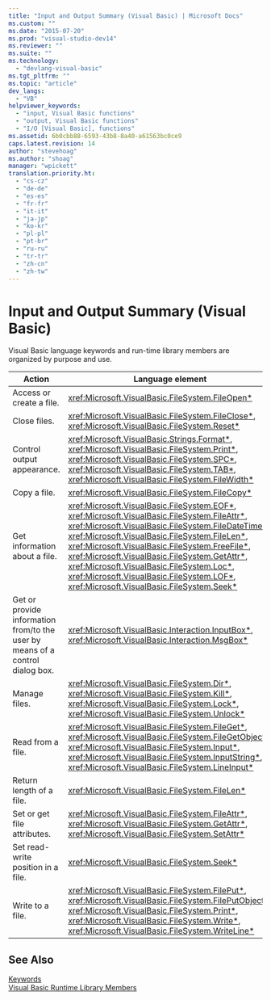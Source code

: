 ```yaml
---
title: "Input and Output Summary (Visual Basic) | Microsoft Docs"
ms.custom: ""
ms.date: "2015-07-20"
ms.prod: "visual-studio-dev14"
ms.reviewer: ""
ms.suite: ""
ms.technology: 
  - "devlang-visual-basic"
ms.tgt_pltfrm: ""
ms.topic: "article"
dev_langs: 
  - "VB"
helpviewer_keywords: 
  - "input, Visual Basic functions"
  - "output, Visual Basic functions"
  - "I/O [Visual Basic], functions"
ms.assetid: 6b0cbb88-6593-43b8-8a40-a61563bc0ce9
caps.latest.revision: 14
author: "stevehoag"
ms.author: "shoag"
manager: "wpickett"
translation.priority.ht: 
  - "cs-cz"
  - "de-de"
  - "es-es"
  - "fr-fr"
  - "it-it"
  - "ja-jp"
  - "ko-kr"
  - "pl-pl"
  - "pt-br"
  - "ru-ru"
  - "tr-tr"
  - "zh-cn"
  - "zh-tw"
---
```

# Input and Output Summary (Visual Basic)
Visual Basic language keywords and run-time library members are organized by purpose and use.  
  
|Action|Language element|  
|------------|----------------------|  
|Access or create a file.|<xref:Microsoft.VisualBasic.FileSystem.FileOpen*>|  
|Close files.|<xref:Microsoft.VisualBasic.FileSystem.FileClose*>, <xref:Microsoft.VisualBasic.FileSystem.Reset*>|  
|Control output appearance.|<xref:Microsoft.VisualBasic.Strings.Format*>, <xref:Microsoft.VisualBasic.FileSystem.Print*>, <xref:Microsoft.VisualBasic.FileSystem.SPC*>, <xref:Microsoft.VisualBasic.FileSystem.TAB*>, <xref:Microsoft.VisualBasic.FileSystem.FileWidth*>|  
|Copy a file.|<xref:Microsoft.VisualBasic.FileSystem.FileCopy*>|  
|Get information about a file.|<xref:Microsoft.VisualBasic.FileSystem.EOF*>, <xref:Microsoft.VisualBasic.FileSystem.FileAttr*>, <xref:Microsoft.VisualBasic.FileSystem.FileDateTime*>, <xref:Microsoft.VisualBasic.FileSystem.FileLen*>, <xref:Microsoft.VisualBasic.FileSystem.FreeFile*>, <xref:Microsoft.VisualBasic.FileSystem.GetAttr*>, <xref:Microsoft.VisualBasic.FileSystem.Loc*>, <xref:Microsoft.VisualBasic.FileSystem.LOF*>, <xref:Microsoft.VisualBasic.FileSystem.Seek*>|  
|Get or provide information from/to the user by means of a control dialog box.|<xref:Microsoft.VisualBasic.Interaction.InputBox*>, <xref:Microsoft.VisualBasic.Interaction.MsgBox*>|  
|Manage files.|<xref:Microsoft.VisualBasic.FileSystem.Dir*>, <xref:Microsoft.VisualBasic.FileSystem.Kill*>, <xref:Microsoft.VisualBasic.FileSystem.Lock*>, <xref:Microsoft.VisualBasic.FileSystem.Unlock*>|  
|Read from a file.|<xref:Microsoft.VisualBasic.FileSystem.FileGet*>, <xref:Microsoft.VisualBasic.FileSystem.FileGetObject*>, <xref:Microsoft.VisualBasic.FileSystem.Input*>, <xref:Microsoft.VisualBasic.FileSystem.InputString*>, <xref:Microsoft.VisualBasic.FileSystem.LineInput*>|  
|Return length of a file.|<xref:Microsoft.VisualBasic.FileSystem.FileLen*>|  
|Set or get file attributes.|<xref:Microsoft.VisualBasic.FileSystem.FileAttr*>, <xref:Microsoft.VisualBasic.FileSystem.GetAttr*>, <xref:Microsoft.VisualBasic.FileSystem.SetAttr*>|  
|Set read-write position in a file.|<xref:Microsoft.VisualBasic.FileSystem.Seek*>|  
|Write to a file.|<xref:Microsoft.VisualBasic.FileSystem.FilePut*>, <xref:Microsoft.VisualBasic.FileSystem.FilePutObject*>, <xref:Microsoft.VisualBasic.FileSystem.Print*>, <xref:Microsoft.VisualBasic.FileSystem.Write*>, <xref:Microsoft.VisualBasic.FileSystem.WriteLine*>|  
  
## See Also  
 [Keywords](../../../visual-basic/language-reference/keywords/index.md)   
 [Visual Basic Runtime Library Members](../../../visual-basic/language-reference/runtime-library-members.md)